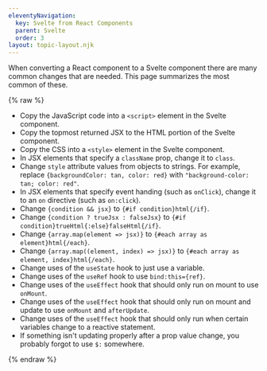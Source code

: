 ```yaml
---
eleventyNavigation:
  key: Svelte from React Components
  parent: Svelte
  order: 3
layout: topic-layout.njk
---
```


When converting a React component to a Svelte component
there are many common changes that are needed.
This page summarizes the most common of these.

{% raw %}

- Copy the JavaScript code into a `<script>` element in the Svelte component.
- Copy the topmost returned JSX to the HTML portion of the Svelte component.
- Copy the CSS into a `<style>` element in the Svelte component.
- In JSX elements that specify a `className` prop, change it to `class`.
- Change `style` attribute values from objects to strings.
  For example, replace `{backgroundColor: tan, color: red}`
  with `"background-color: tan; color: red"`.
- In JSX elements that specify event handing (such as `onClick`),
  change it to an `on` directive (such as `on:click`).
- Change `{condition && jsx}` to `{#if condition}html{/if}`.
- Change `{condition ? trueJsx : falseJsx}` to
  `{#if condition}trueHtml{:else}falseHtml{/if}`.
- Change `{array.map(element => jsx)}` to
  `{#each array as element}html{/each}`.
- Change `{array.map((element, index) => jsx)}` to
  `{#each array as element, index}html{/each}`.
- Change uses of the `useState` hook to just use a variable.
- Change uses of the `useRef` hook to use `bind:this={ref}`.
- Change uses of the `useEffect` hook that should only run
  on mount to use `onMount`.
- Change uses of the `useEffect` hook that should only run
  on mount and update to use `onMount` and `afterUpdate`.
- Change uses of the `useEffect` hook that should only run
  when certain variables change to a reactive statement.
- If something isn't updating properly after a prop value change,
  you probably forgot to use `$:` somewhere.

{% endraw %}
